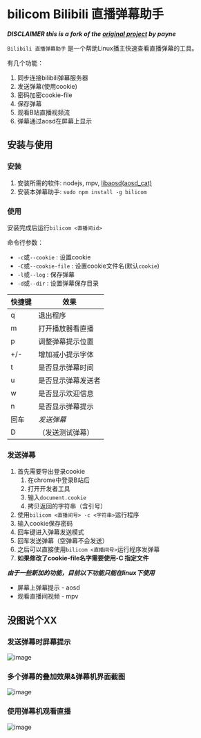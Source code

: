 ﻿# bilicom Bilibili 直播弹幕助手

***DISCLAIMER this is a fork of the [original project](https://coding.net/u/payne/p/bili-comment/git) by payne***

`Bilibili 直播弹幕助手` 是一个帮助Linux播主快速查看直播弹幕的工具。

有几个功能：

1. 同步连接bilibili弹幕服务器
2. 发送弹幕(使用cookie)
3. 密码加密cookie-file
4. 保存弹幕
5. 观看B站直播视频流
6. 弹幕通过aosd在屏幕上显示

## 安装与使用

### 安装

1. 安装所需的软件: nodejs, mpv, [libaosd(aosd_cat)](https://github.com/mkoskar/libaosd-xinerama)
2. 安装本弹幕助手: `sudo npm install -g bilicom`

### 使用

安装完成后运行`bilicom <直播间id>`

命令行参数：

* `-c`或`--cookie` <string> : 设置cookie
* `-C`或`--cookie-file` <filename> : 设置cookie文件名(默认`cookie`)
* `-l`或`--log` : 保存弹幕
* `-d`或`--dir` <dirname> : 设置弹幕保存目录

快捷键|	效果
-----|	---------------
q	|	退出程序 
m	|	打开播放器看直播
p	|	调整弹幕提示位置
+/-	|	增加减小提示字体
t	|	是否显示弹幕时间
u	|	是否显示弹幕发送者
w	|	是否显示欢迎信息
n	|	是否显示弹幕提示
回车|   *发送弹幕*
D	|	（发送测试弹幕）

### 发送弹幕

1. 首先需要导出登录cookie
    1. 在chrome中登录B站后
    2. 打开开发者工具
    3. 输入`document.cookie`
    4. 拷贝返回的字符串（含引号）
2. 使用`bilicom <直播间号> -c <字符串>`运行程序
3. 输入cookie保存密码
4. 回车键进入弹幕发送模式
5. 回车发送弹幕（空弹幕不会发送）
6. 之后可以直接使用`bilicom <直播间号>`运行程序发弹幕
7. **如果修改了cookie-file名字需要使用-C <filename>指定文件**

***由于一些新加的功能，目前以下功能只能在linux下使用***

* 屏幕上弹幕提示 - aosd
* 观看直播间视频 - mpv

## 没图说个XX

### 发送弹幕时屏幕提示

![image](https://cloud.githubusercontent.com/assets/6838440/12362086/d81ec82e-bb7e-11e5-8e36-f61dbe1b057b.png)

### 多个弹幕的叠加效果&弹幕机界面截图

![image](https://cloud.githubusercontent.com/assets/6838440/12362141/0bb6d866-bb7f-11e5-9ceb-f0ec07d99280.png)

### 使用弹幕机观看直播

![image](https://cloud.githubusercontent.com/assets/6838440/12362229/68640c64-bb7f-11e5-8c8c-54f6d0085a7a.png)

